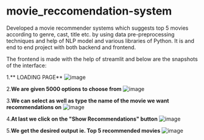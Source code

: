 # movie_reccomendation-system
Developed a movie recommender systems which suggests top 5 movies according to genre, cast, title etc. by using data pre-preprocessing techniques and help of NLP model and various libraries of Python. It is and end to end project with both backend and frontend.

The frontend is made with the help of streamlit and below are the snapshots of the interface:

1.** LOADING PAGE**
![image](https://user-images.githubusercontent.com/90975427/234104694-86c542c5-be0d-4c15-b093-68d88f489f9f.png)

2.**We are given 5000 options to choose from**
	![image](https://user-images.githubusercontent.com/90975427/234105944-c194f05f-ef8b-444a-93f0-38d77891b8d8.png)

3.**We can select as well as type the name of the movie we want recommendations on**
	![image](https://user-images.githubusercontent.com/90975427/234106340-c396f58d-5857-4d96-bdce-1f063b80c334.png)

4.**At last we click on the "Show Recommendations" button**
  ![image](https://user-images.githubusercontent.com/90975427/234107867-af514086-2dd5-41e1-b509-1c2151a2ee5d.png)

5.**We get the desired output ie. Top 5 recommended movies**
  ![image](https://user-images.githubusercontent.com/90975427/234108130-78f1e3c8-7121-4753-90a8-950ebe58e69d.png)
